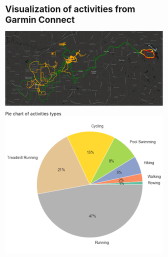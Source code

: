 Visualization of activities from Garmin Connect
============================ 

<center>
<img src="images/title.png" alt="GPS tracks">
</center>

Pie chart of activities types
![pie_chart](images/pie_chart.png)
